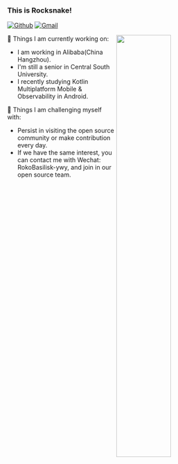 ### This is Rocksnake!

[![Github](https://img.shields.io/badge/-Github-000?style=flat&logo=Github&logoColor=white)](https://github.com/Rocksnake)
[![Gmail](https://img.shields.io/badge/-Gmail-c14438?style=flat&logo=Gmail&logoColor=white)](mailto:rokobasilisk.yyw@gmail.com)

<img width="50%" align="right" src="https://github-readme-stats.vercel.app/api?username=rocksnake&theme=dark&bg_color=30,e96443,904e95&title_color=fff&text_color=fff" />

🌱 Things I am currently working on:
- I am working in Alibaba(China Hangzhou).
- I'm still a senior in Central South University.
- I recently studying Kotlin Multiplatform Mobile & Observability in Android.

💪 Things I am challenging myself with:
- Persist in visiting the open source community or make contribution every day.
- If we have the same interest, you can contact me with Wechat: RokoBasilisk-ywy, and join in our open source team.
